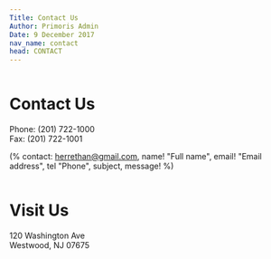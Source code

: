 ```yaml
---
Title: Contact Us
Author: Primoris Admin
Date: 9 December 2017
nav_name: contact
head: CONTACT
---
```


<div class="row">
  <div class="column medium-6">
    <h1>Contact Us</h1>
    Phone: (201) 722-1000<br>
    Fax: (201) 722-1001

(% contact:
    herrethan@gmail.com,
    name! "Full name",
    email! "Email address",
    tel "Phone",
    subject,
    message!
%)
  
  </div>
  <div class="column medium-6">
    <h1>Visit Us</h1>
    120 Washington Ave<br>
    Westwood, NJ 07675<br><br><br>
    <div id="map" style="width:100%;height:350px;"></div>
  </div>
</div>

<script>
  var drawMap = function(){
    var latlng = {lat: 40.9926178, lng: -74.0365862};
    var map = new google.maps.Map(document.getElementById('map'), {
      zoom: 13,
      center: latlng,
      streetViewControl: false,
      mapTypeControl: false,
      styles: [{
        "featureType": "landscape.natural.terrain",
        "stylers": [{ "visibility": "on" }]
      }]
    });
    var marker = new google.maps.Marker({
      position: latlng,
      map: map
    });
  }
</script>

<script async defer src="//maps.googleapis.com/maps/api/js?v=3&libraries=places&callback=drawMap&key=AIzaSyBQdch5IcgcQaKNG76sbMQv1MEBEKLeQ-8"></script>